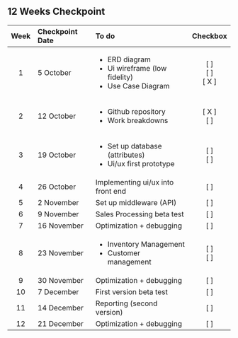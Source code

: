 ## 12 Weeks Checkpoint

| Week | Checkpoint Date | To do | Checkbox |
| :---: | :--- | :--- | :---: |
| 1 | 5 October | <ul><li>ERD diagram</li><li>Ui wireframe (low fidelity)</li><li>Use Case Diagram</ul> | [  ]<br/>[  ]<br/>[ X ] |
| 2 | 12 October | <ul><li>Github repository</li><li>Work breakdowns</li></ul> | [ X ]<br/>[  ] |
| 3 | 19 October | <ul><li>Set up database (attributes)</li><li>Ui/ux first prototype</li></ul> | [  ]<br/>[  ] |
| 4 | 26 October | Implementing ui/ux into front end | [  ] |
| 5 | 2 November | Set up middleware (API) | [  ] |
| 6 | 9 November | Sales Processing beta test | [  ] |
| 7 | 16 November | Optimization + debugging | [  ] |
| 8 | 23 November | <ul><li>Inventory Management</li><li>Customer management</li></ul> | [  ]<br/>[  ] |
| 9 | 30 November | Optimization + debugging | [  ] |
| 10 | 7 December | First version beta test | [  ] |
| 11 | 14 December | Reporting (second version) | [  ] |
| 12 | 21 December | Optimization + debugging | [  ] |
